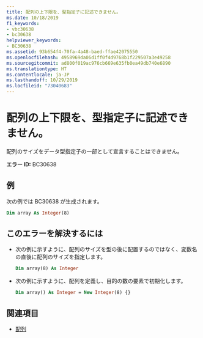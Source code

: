 ```yaml
---
title: 配列の上下限を、型指定子に記述できません。
ms.date: 10/18/2019
f1_keywords:
- vbc30638
- bc30638
helpviewer_keywords:
- BC30638
ms.assetid: 93b654f4-70fa-4a48-baed-ffae42075550
ms.openlocfilehash: 4958969da06d1ff0f4d9768b1f229507a3e49258
ms.sourcegitcommit: ad800f019ac976cb669e635fb0ea49db740e6890
ms.translationtype: HT
ms.contentlocale: ja-JP
ms.lasthandoff: 10/29/2019
ms.locfileid: "73040683"
---
```

# <a name="array-bounds-cannot-appear-in-type-specifiers"></a>配列の上下限を、型指定子に記述できません。

配列のサイズをデータ型指定子の一部として宣言することはできません。

**エラー ID:** BC30638

## <a name="example"></a>例

次の例では BC30638 が生成されます。

```vb
Dim array As Integer(8)
```

## <a name="to-correct-this-error"></a>このエラーを解決するには

- 次の例に示すように、配列のサイズを型の後に配置するのではなく、変数名の直後に配列のサイズを指定します。

  ```vb
  Dim array(8) As Integer
  ```

- 次の例に示すように、配列を定義し、目的の数の要素で初期化します。

  ```vb
  Dim array() As Integer = New Integer(8) {}
  ```

## <a name="see-also"></a>関連項目

- [配列](../../programming-guide/language-features/arrays/index.md)
